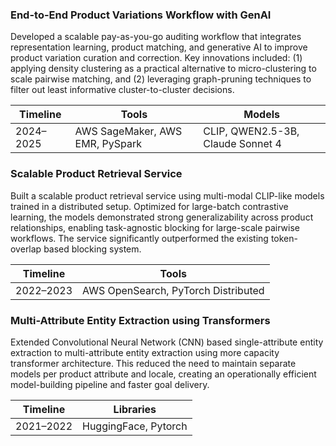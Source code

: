 
### End-to-End Product Variations Workflow with GenAI
Developed a scalable pay-as-you-go auditing workflow that integrates representation learning, product matching, and 
generative AI to improve product variation curation and correction. Key innovations included: (1) applying density 
clustering as a practical alternative to micro-clustering to scale pairwise matching, and (2) leveraging 
graph-pruning techniques to filter out least informative cluster-to-cluster decisions.

| Timeline  | Tools                     | Models                     |
|-----------|---------------------------|----------------------------|
| 2024–2025 | AWS SageMaker, AWS EMR, PySpark | CLIP, QWEN2.5-3B, Claude Sonnet 4 |


### Scalable Product Retrieval Service
Built a scalable product retrieval service using multi-modal CLIP-like models trained in a distributed setup. 
Optimized for large-batch contrastive learning, the models demonstrated strong generalizability across product 
relationships, enabling task-agnostic blocking for large-scale pairwise workflows. The service significantly 
outperformed the existing token-overlap based blocking system.

| Timeline   | Tools                        |
|------------|------------------------------|
| 2022–2023  | AWS OpenSearch, PyTorch Distributed |


### Multi-Attribute Entity Extraction using Transformers
Extended Convolutional Neural Network (CNN) based single-attribute entity extraction to multi-attribute entity
extraction using more capacity transformer architecture. This reduced the need to maintain separate models per 
product attribute and locale, creating an operationally efficient model-building pipeline and faster goal delivery. 

| Timeline  | Libraries            |
|-----------|----------------------|
| 2021–2022 | HuggingFace, Pytorch |